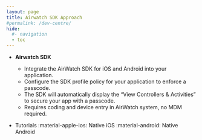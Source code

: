 ```yaml
---
layout: page
title: Airwatch SDK Approach
#permalink: /dev-centre/
hide:
  #- navigation
  - toc
---
```


<div class="grid cards" markdown>

- <figure markdown="span">
    <!-- ![](../../assets/images/dev-centre-learn.png)
    <caption>LEARN</caption> -->
    </figure>

    **Airwatch SDK**
    - Integrate the AirWatch SDK for iOS and Android into your application.
    - Configure the SDK profile policy for your application to enforce a passcode.
    - The SDK will automatically display the “View Controllers & Activities” to secure your app with a passcode.
    - Requires coding and device entry in AirWatch system, no MDM required.

- <figure markdown="span">
    <!-- ![](../../assets/images/dev-centre-code.png)
    <caption>CODE</caption> -->
    </figure>
  
    Tutorials
    :material-apple-ios: Native iOS
    :material-android: Native Android

</div>
